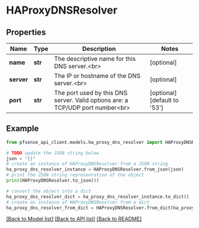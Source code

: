 # HAProxyDNSResolver


## Properties

Name | Type | Description | Notes
------------ | ------------- | ------------- | -------------
**name** | **str** | The descriptive name for this DNS server.&lt;br&gt; | [optional] 
**server** | **str** | The IP or hostname of the DNS server.&lt;br&gt; | [optional] 
**port** | **str** | The port used by this DNS server. Valid options are: a TCP/UDP port number&lt;br&gt; | [optional] [default to '53']

## Example

```python
from pfsense_api_client.models.ha_proxy_dns_resolver import HAProxyDNSResolver

# TODO update the JSON string below
json = "{}"
# create an instance of HAProxyDNSResolver from a JSON string
ha_proxy_dns_resolver_instance = HAProxyDNSResolver.from_json(json)
# print the JSON string representation of the object
print(HAProxyDNSResolver.to_json())

# convert the object into a dict
ha_proxy_dns_resolver_dict = ha_proxy_dns_resolver_instance.to_dict()
# create an instance of HAProxyDNSResolver from a dict
ha_proxy_dns_resolver_from_dict = HAProxyDNSResolver.from_dict(ha_proxy_dns_resolver_dict)
```
[[Back to Model list]](../README.md#documentation-for-models) [[Back to API list]](../README.md#documentation-for-api-endpoints) [[Back to README]](../README.md)


